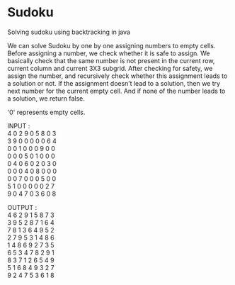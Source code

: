 # Sudoku
Solving sudoku using backtracking in java

We can solve Sudoku by one by one assigning numbers to empty cells. Before assigning a number, we check whether it
is safe to assign. We basically check that the same number is not present in the current row, current column and
current 3X3 subgrid. After checking for safety, we assign the number, and recursively check whether this assignment
leads to a solution or not. If the assignment doesn’t lead to a solution, then we try next number for the current
empty cell. And if none of the number leads to a solution, we return false.

'0' represents empty cells.

INPUT :  
4 0 2 9 0 5 8 0 3  
3 9 0 0 0 0 0 6 4  
0 0 1 0 0 0 9 0 0  
0 0 0 5 0 1 0 0 0  
0 4 0 6 0 2 0 3 0  
0 0 0 4 0 8 0 0 0  
0 0 7 0 0 0 5 0 0  
5 1 0 0 0 0 0 2 7  
9 0 4 7 0 3 6 0 8  


OUTPUT :  
4	6	2	9	1	5	8	7	3	  
3	9	5	2	8	7	1	6	4	  
7	8	1	3	6	4	9	5	2	  
2	7	9	5	3	1	4	8	6	  
1	4	8	6	9	2	7	3	5	  
6	5	3	4	7	8	2	9	1	  
8	3	7	1	2	6	5	4	9	  
5	1	6	8	4	9	3	2	7	  
9	2	4	7	5	3	6	1	8  


                      
